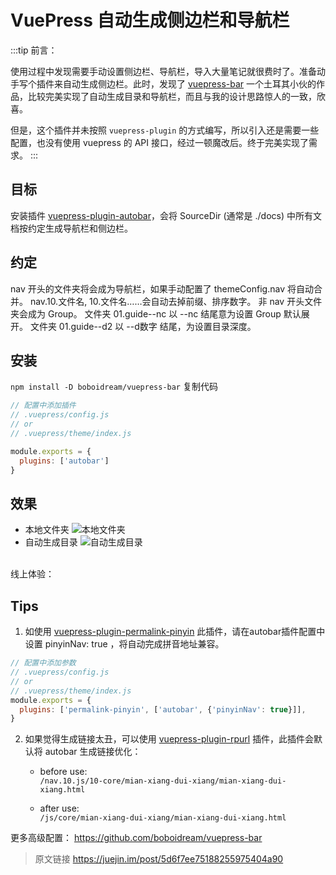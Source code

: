 # VuePress 自动生成侧边栏和导航栏

:::tip
前言：

使用过程中发现需要手动设置侧边栏、导航栏，导入大量笔记就很费时了。准备动手写个插件来自动生成侧边栏。此时，发现了 [vuepress-bar][1] 一个土耳其小伙的作品，比较完美实现了自动生成目录和导航栏，而且与我的设计思路惊人的一致，欣喜。

但是，这个插件并未按照 `vuepress-plugin` 的方式编写，所以引入还是需要一些配置，也没有使用 vuepress 的 API 接口，经过一顿魔改后。终于完美实现了需求。
:::
## 目标
安装插件 [vuepress-plugin-autobar][2]，会将 SourceDir (通常是 ./docs) 中所有文档按约定生成导航栏和侧边栏。

## 约定
nav 开头的文件夹将会成为导航栏，如果手动配置了 themeConfig.nav 将自动合并。
nav.10.文件名, 10.文件名……会自动去掉前缀、排序数字。
非 nav 开头文件夹会成为 Group。
文件夹 01.guide--nc 以 --nc 结尾意为设置 Group 默认展开。
文件夹 01.guide--d2 以 --d数字 结尾，为设置目录深度。
## 安装
`npm install -D boboidream/vuepress-bar`
复制代码
```js
// 配置中添加插件
// .vuepress/config.js
// or
// .vuepress/theme/index.js

module.exports = {
  plugins: ['autobar']
}
```
## 效果
+ 本地文件夹
![本地文件夹](https://user-gold-cdn.xitu.io/2019/9/4/16cfba0e14f37936?imageView2/0/w/1280/h/960/format/webp/ignore-error/1 "本地文件夹")
+ 自动生成目录
![自动生成目录](https://user-gold-cdn.xitu.io/2019/9/4/16cfba6d87e3bc81?imageView2/0/w/1280/h/960/format/webp/ignore-error/1 "自动生成目录")
<br>
线上体验：<https://note.wenboz.com/js/>

## Tips
1. 如使用 [vuepress-plugin-permalink-pinyin][3] 此插件，请在autobar插件配置中设置 pinyinNav: true ，将自动完成拼音地址兼容。
```js
// 配置中添加参数
// .vuepress/config.js
// or
// .vuepress/theme/index.js
module.exports = {
  plugins: ['permalink-pinyin', ['autobar', {'pinyinNav': true}]],
}
```

2. 如果觉得生成链接太丑，可以使用 [vuepress-plugin-rpurl][4] 插件，此插件会默认将 autobar 生成链接优化：

    - before use:<br>
`/nav.10.js/10-core/mian-xiang-dui-xiang/mian-xiang-dui-xiang.html`

    - after use:<br>
`/js/core/mian-xiang-dui-xiang/mian-xiang-dui-xiang.html`

更多高级配置：
<https://github.com/boboidream/vuepress-bar>

> 原文链接 <https://juejin.im/post/5d6f7ee75188255975404a90>


[1]: https://github.com/ozum/vuepress-bar
[2]: https://github.com/boboidream/vuepress-bar
[3]: https://github.com/viko16/vuepress-plugin-permalink-pinyin
[4]: https://github.com/boboidream/vuepress-plugin-rpurl

<Vssue/>